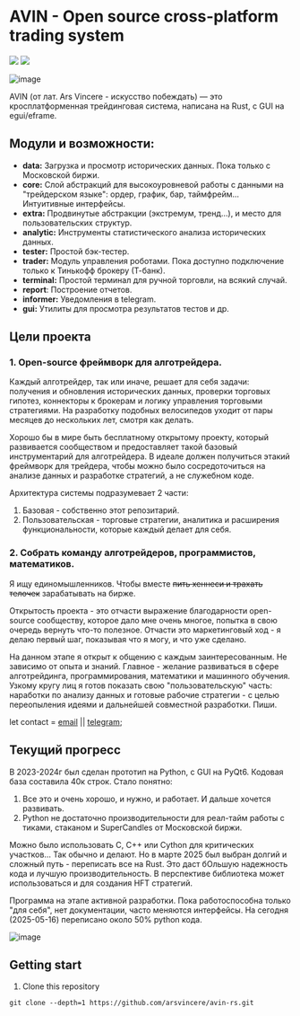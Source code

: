 # AVIN - Open source cross-platform trading system
[![](https://tokei.rs/b1/github/arsvincere/avin-rs?category=lines)](https://github.com/arsvincere/avin-rs)
[![](https://tokei.rs/b1/github/arsvincere/avin-rs?category=files)](https://github.com/arsvincere/avin-rs)

![image](https://github.com/arsvincere/avin-rs/blob/master/res/splash/splash.png)

AVIN (от лат. Ars Vincere  -  искусство побеждать)  —  это кросплатформенная
трейдинговая система, написана на Rust, с GUI на egui/eframe.

## Модули и возможности:

- **data:** Загрузка и просмотр исторических данных. Пока только с Московской
  биржи.
- **core:** Cлой абстракций для высокоуровневой работы с данными на
  "трейдерском языке": ордер, график, бар, таймфрейм... Интуитивные интерфейсы.
- **extra:** Продвинутые абстракции (экстремум, тренд...), и место для
  пользовательских структур.
- **analytic:** Инструменты статистического анализа исторических данных.
- **tester:** Простой бэк-тестер.
- **trader:** Модуль управления роботами. Пока доступно подключение
  только к Тинькофф брокеру (Т-банк).
- **terminal:** Простой терминал для ручной торговли, на всякий случай.
- **report**: Построение отчетов.
- **informer:** Уведомления в telegram.
- **gui:** Утилиты для просмотра результатов тестов и др.

## Цели проекта
### 1. Open-source фреймворк для алготрейдера.

Каждый алготрейдер, так или иначе, решает для себя задачи: получения и
обновления исторических данных, проверки торговых гипотез, коннекторы к
брокерам и логику управления торговыми стратегиями. На разработку подобных
велосипедов уходит от пары месяцев до нескольких лет, смотря как делать.

Хорошо бы в мире быть бесплатному открытому проекту, который развивается
сообществом и предоставляет такой базовый инструментарий для алготрейдера.
В идеале должен получиться этакий фреймворк для трейдера, чтобы можно было
сосредоточиться на анализе данных и разработке стратегий, а не служебном коде.

Архитектура системы подразумевает 2 части:
1. Базовая - собственно этот репозитарий.
2. Пользовательская - торговые стратегии, аналитика и расширения
   функциональности, которые каждый делает для себя.

### 2. Собрать команду алготрейдеров, программистов, математиков.

Я ищу единомышленников. Чтобы вместе ~~пить хеннеси и трахать телочек~~
зарабатывать на бирже.

Открытость проекта - это отчасти выражение благодарности open-source
сообществу, которое дало мне очень многое, попытка в свою очередь вернуть
что-то полезное. Отчасти это маркетинговый ход - я делаю первый шаг,
показывая что я могу, и что уже сделано.

На данном этапе я открыт к общению с каждым заинтересованным. Не зависимо
от опыта и знаний. Главное - желание развиваться в сфере алготрейдинга,
программирования, математики и машинного обучения. Узкому кругу лиц я готов
показать свою "пользовательскую" часть: наработки по анализу данных и готовые
рабочие стратегии - с целью переопыления идеями и дальнейшей совместной
разработки. Пиши.

let contact = [email](mailto:mr.alexavin@gmail.com) || [telegram](https://t.me/mr_alexavin);

## Текущий прогресс

В 2023-2024г был сделан прототип на Python, с GUI на PyQt6.
Кодовая база составила 40к строк. Стало понятно:
1. Все это и очень хорошо, и нужно, и работает. И дальше хочется развивать.
2. Python не достаточно производительности для реал-тайм работы с тиками,
   стаканом и SuperCandles от Московской биржи.

Можно было использовать С, С++ или Cython для критических участков... Так
обычно и делают. Но в марте 2025 был выбран долгий и сложный путь - переписать
все на Rust. Это даст бОльшую надежность кода и лучшую производительность.
В перспективе библиотека может использоваться и для создания HFT стратегий.

Программа на этапе активной разработки.
Пока работоспособна только "для себя", нет документации, часто меняются
интерфейсы. На сегодня (2025-05-16) переписано около 50% python кода.

![image](https://github.com/arsvincere/avin-rs/blob/master/res/screenshot/Screenshot_2024-02-28_13-11-10.png)


## Getting start

1. Clone this repository

```
git clone --depth=1 https://github.com/arsvincere/avin-rs.git
```

